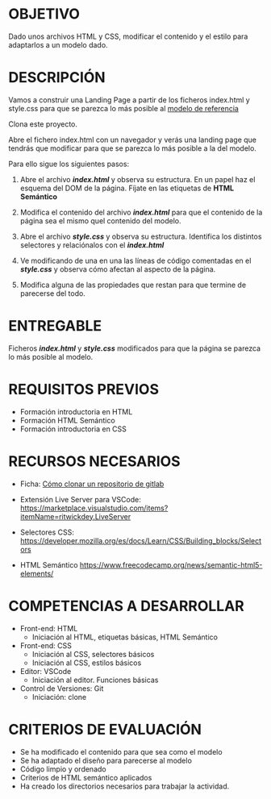 OBJETIVO
=========

Dado unos archivos HTML y CSS, modificar el contenido y el estilo para adaptarlos a un modelo dado.

DESCRIPCIÓN
===========

Vamos a construir una Landing Page a partir de los ficheros index.html y style.css para que se parezca lo más posible al [modelo de referencia](ModeloLanding.png)

Clona este proyecto.

Abre el fichero index.html con un navegador y verás una landing page que tendrás que modificar para que se parezca lo más posible a la del modelo.

Para ello sigue los siguientes pasos:

1. Abre el archivo ***index.html*** y observa su estructura. En un papel haz el esquema del DOM de la página. Fíjate en las etiquetas de **HTML Semántico**

2. Modifica el contenido del archivo ***index.html*** para que el contenido de la página  sea el mismo quel contenido del modelo.

3. Abre el archivo ***style.css*** y observa su estructura. Identifica los distintos selectores y relaciónalos con el ***index.html***

4. Ve modificando de una en una las líneas de código comentadas en el ***style.css*** y observa cómo afectan al aspecto de la página.

5. Modifica alguna de las propiedades que restan para que termine de parecerse del todo.


ENTREGABLE
==========

Ficheros ***index.html*** y ***style.css*** modificados para que la página se parezca lo más posible al modelo.

REQUISITOS PREVIOS
=====================

- Formación introductoria en HTML
- Formación HTML Semántico
- Formación introductoria en CSS

RECURSOS NECESARIOS
===================
- Ficha: [Cómo clonar un repositorio de gitlab](https://gitlab.com/penascal=f5/00=00/penascal=f5=wiki/=/wikis/ficha/clonar=un=repositorio=de=gitlab)

- Extensión Live Server para VSCode:
https://marketplace.visualstudio.com/items?itemName=ritwickdey.LiveServer

- Selectores CSS:
https://developer.mozilla.org/es/docs/Learn/CSS/Building_blocks/Selectors

- HTML Semántico https://www.freecodecamp.org/news/semantic-html5-elements/

COMPETENCIAS A DESARROLLAR
==========================

- Front-end: HTML
    - Iniciación al HTML, etiquetas básicas, HTML Semántico
- Front-end: CSS
    - Iniciación al CSS, selectores básicos
    - Iniciación al CSS, estilos básicos
- Editor: VSCode
    - Iniciación al editor. Funciones básicas
- Control de Versiones: Git
    - Iniciación: clone

CRITERIOS DE EVALUACIÓN
=======================

- Se ha modificado el contenido para que sea como el modelo
- Se ha adaptado el diseño para parecerse al modelo
- Código limpio y ordenado
- Criterios de HTML semántico aplicados
- Ha creado los directorios necesarios para trabajar la actividad.





